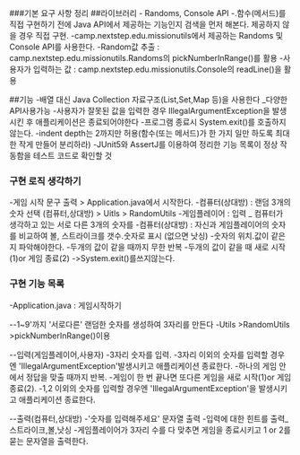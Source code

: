 ###기본 요구 사항  정리 
##라이브러리 - Randoms, Console API
-.함수(메서드)를 직접 구현하기 전에 Java API에서 제공하는 기능인지 검색을 먼저 해본다. 제공하지 않을 경우 직접 구현.
-camp.nextstep.edu.missionutils에서 제공하는 Randoms 및 Console API를 사용한다.
-Random값 추출 : camp.nextstep.edu.missionutils.Randoms의 pickNumberInRange()를 활용
-사용자가 입력하는 값 : camp.nextstep.edu.missionutils.Console의 readLine()을 활용

##기능
-배열 대신 Java Collection 자료구조(List,Set,Map 등)을 사용한다 _다양한API사용가능
-사용자가 잘못된 값을 입력한 경우 IllegalArgumentException을 발생시킨 후 애플리케이션은 종료되어야한다
-프로그램 종료시 System.exit()를 호출하지 않는다.
-indent depth는 2까지만 허용(함수(또는 메서드)가 한 가지 일만 하도록  최대한 작게 만들어 분리하라)
-JUnit5와 AssertJ를 이용하여 정리한 기능 목록이 정상 작동함을 테스트 코드로 확인할 것 


### 구현 로직 생각하기
-게임 시작 문구 출력 > Application.java에서 시작한다.
-컴퓨터(상대방) : 랜덤 3개의 숫자 선택 (컴퓨터,상대방) > Uitls > RandomUtils
-게임플레이어  : 입력 _ 컴퓨터가 생각하고 있는 서로 다른 3개의 숫자를 
-컴퓨터(상대방) : 자신과 게임플레이어의 숫자를 비교하여 볼, 스트라이크를 갯수.숫자로 표시 (없으면 낫싱)
-숫자의 위치.값이 같은지 파악해야한다.
-두개의 값이 같을 때까지 무한 반복 
-두개의 값이 같을 때 새로 시작 (1)or 게임 종료(2)  ->System.exit()를쓰지않는다.

### 구현 기능 목록 
-Application.java : 게임시작하기 

--1~9'까지 '서로다른' 랜덤한 숫자를 생성하여 3자리를 만든다
-Utils >RandomUtils >pickNumberInRange()이용

--입력(게임플레이어,사용자)
-3자리 숫자를 입력.
-3자리 이외의 숫자를 입력할 경우엔 'IllegalArgumentException'발생시키고 애플리케이션 종료한다.
-하나의 게임 안에서 정답을 맞출 때까지 반복. 
-게임이 한 번 끝나면  또다른 게임을 새로 시작(1)or 게임종료(2).
-1,2 이외의 숫자를 입력할 경우엔 'IllegalArgumentException'을 발생시키고 애플리케이션 종료한다.

--출력(컴퓨터,상대방)
-'숫자를 입력해주세요' 문자열 출력
-입력에 대한 힌트를 출력_스트라이크,볼,낫싱
-게임플레이어가 3자리 수를 다 맞추면 게임을 종료시키고 1 or 2를 묻는 문자열을 출력한다.